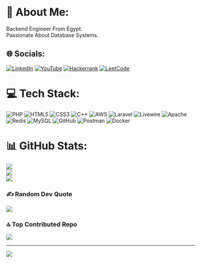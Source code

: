 # 💫 About Me:
Backend Engineer From Egypt.<br>Passionate About Database Systems.


## 🌐 Socials:
[![LinkedIn](https://img.shields.io/badge/LinkedIn-%230077B5.svg?logo=linkedin&logoColor=white)](https://www.linkedin.com/in/omar-abdulwahhab-577b7b251/) [![YouTube](https://img.shields.io/badge/YouTube-%23FF0000.svg?logo=YouTube&logoColor=white)](https://www.youtube.com/@omarabdelwahhab30) [![Hackerrank](https://img.shields.io/badge/-Hackerrank-2EC866?style=for-the-badge&logo=HackerRank&logoColor=white)](https://www.hackerrank.com/profile/mrmr14934) [![LeetCode](https://img.shields.io/badge/LeetCode-000000?style=for-the-badge&logo=LeetCode&logoColor=#d16c06)](https://leetcode.com/u/omarabdelwahab30/)

# 💻 Tech Stack:
![PHP](https://img.shields.io/badge/php-%23777BB4.svg?style=for-the-badge&logo=php&logoColor=white) ![HTML5](https://img.shields.io/badge/html5-%23E34F26.svg?style=for-the-badge&logo=html5&logoColor=white) ![CSS3](https://img.shields.io/badge/css3-%231572B6.svg?style=for-the-badge&logo=css3&logoColor=white) ![C++](https://img.shields.io/badge/c++-%2300599C.svg?style=for-the-badge&logo=c%2B%2B&logoColor=white) ![AWS](https://img.shields.io/badge/AWS-%23FF9900.svg?style=for-the-badge&logo=amazon-aws&logoColor=white) ![Laravel](https://img.shields.io/badge/laravel-%23FF2D20.svg?style=for-the-badge&logo=laravel&logoColor=white) ![Livewire](https://img.shields.io/badge/livewire-%234e56a6.svg?style=for-the-badge&logo=livewire&logoColor=white) ![Apache](https://img.shields.io/badge/apache-%23D42029.svg?style=for-the-badge&logo=apache&logoColor=white) ![Redis](https://img.shields.io/badge/redis-%23DD0031.svg?style=for-the-badge&logo=redis&logoColor=white) ![MySQL](https://img.shields.io/badge/mysql-4479A1.svg?style=for-the-badge&logo=mysql&logoColor=white) ![GitHub](https://img.shields.io/badge/github-%23121011.svg?style=for-the-badge&logo=github&logoColor=white) ![Postman](https://img.shields.io/badge/Postman-FF6C37?style=for-the-badge&logo=postman&logoColor=white) ![Docker](https://img.shields.io/badge/docker-%230db7ed.svg?style=for-the-badge&logo=docker&logoColor=white)
# 📊 GitHub Stats:
![](https://github-readme-stats.vercel.app/api?username=omarabdelwahhab30&theme=dark&hide_border=false&include_all_commits=false&count_private=false)<br/>
![](https://nirzak-streak-stats.vercel.app/?user=omarabdelwahhab30&theme=dark&hide_border=false)<br/>
![](https://github-readme-stats.vercel.app/api/top-langs/?username=omarabdelwahhab30&theme=dark&hide_border=false&include_all_commits=false&count_private=false&layout=compact)

### ✍️ Random Dev Quote
![](https://quotes-github-readme.vercel.app/api?quote=1%25%20better%20every%20day%20for%20365%20days%20%3D%2037x%20better&author=James%20Clear)

### 🔝 Top Contributed Repo
![](https://github-contributor-stats.vercel.app/api?username=omarabdelwahhab30&limit=5&theme=dark&combine_all_yearly_contributions=true)

---
[![](https://visitcount.itsvg.in/api?id=omarabdelwahhab30&icon=0&color=0)](https://visitcount.itsvg.in)

